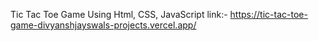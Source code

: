 Tic Tac Toe Game Using Html, CSS, JavaScript
link:-
https://tic-tac-toe-game-divyanshjayswals-projects.vercel.app/
